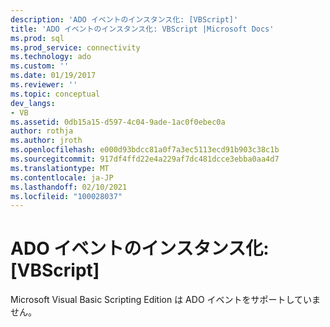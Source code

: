 ```yaml
---
description: 'ADO イベントのインスタンス化: [VBScript]'
title: 'ADO イベントのインスタンス化: VBScript |Microsoft Docs'
ms.prod: sql
ms.prod_service: connectivity
ms.technology: ado
ms.custom: ''
ms.date: 01/19/2017
ms.reviewer: ''
ms.topic: conceptual
dev_langs:
- VB
ms.assetid: 0db15a15-d597-4c04-9ade-1ac0f0ebec0a
author: rothja
ms.author: jroth
ms.openlocfilehash: e000d93bdcc81a0f7a3ec5113ecd91b903c38c1b
ms.sourcegitcommit: 917df4ffd22e4a229af7dc481dcce3ebba0aa4d7
ms.translationtype: MT
ms.contentlocale: ja-JP
ms.lasthandoff: 02/10/2021
ms.locfileid: "100028037"
---
```

# <a name="ado-event-instantiation-vbscript"></a>ADO イベントのインスタンス化: [VBScript]
Microsoft Visual Basic Scripting Edition は ADO イベントをサポートしていません。
